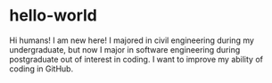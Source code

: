 # hello-world

Hi humans!
I am new here! I majored in civil engineering during my undergraduate, 
but now I major in software engineering during postgraduate out of interest in coding.
I want to improve my ability of coding in GitHub.
